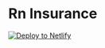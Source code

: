 # Rn Insurance
<a href="https://app.netlify.com/start/deploy?repository=https://github.com/hungryram/complete-muscle-therapy"><img src="https://www.netlify.com/img/deploy/button.svg" alt="Deploy to Netlify"></a>
